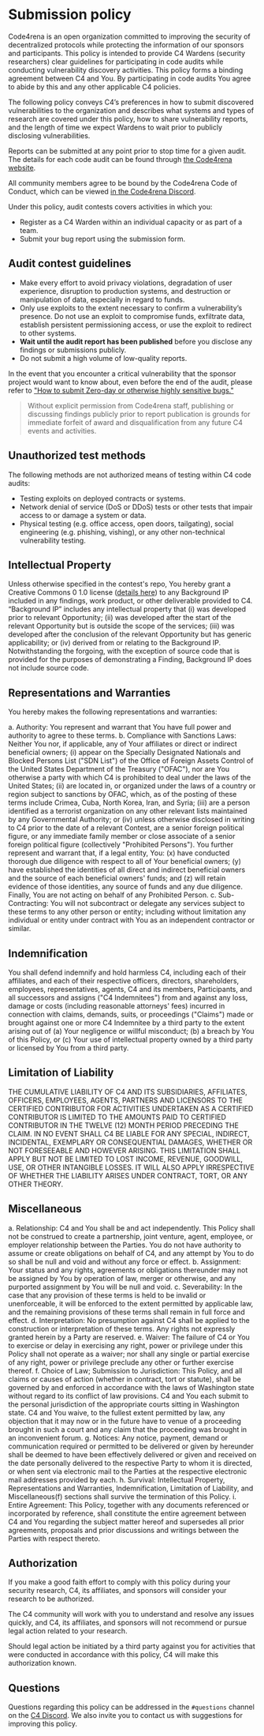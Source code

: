 # Submission policy

Code4rena is an open organization committed to improving the security of decentralized protocols while protecting the information of our sponsors and participants. This policy is intended to provide C4 Wardens (security researchers) clear guidelines for participating in code audits while conducting vulnerability discovery activities. This policy forms a binding agreement between C4 and You. By participating in code audits You agree to abide by this and any other applicable C4 policies.

The following policy conveys C4’s preferences in how to submit discovered vulnerabilities to the organization and describes what systems and types of research are covered under this policy, how to share vulnerability reports, and the length of time we expect Wardens to wait prior to publicly disclosing vulnerabilities.

Reports can be submitted at any point prior to stop time for a given audit. The details for each code audit can be found through [the Code4rena website](https://code4rena.com/).

All community members agree to be bound by the Code4rena Code of Conduct, which can be viewed [in the Code4rena Discord](https://discord.com/channels/810916927919620096/851883682470166558/851891396255940618).

Under this policy, audit contests covers activities in which you:

* Register as a C4 Warden within an individual capacity or as part of a team.
* Submit your bug report using the submission form.

## Audit contest guidelines

* Make every effort to avoid privacy violations, degradation of user experience, disruption to production systems, and destruction or manipulation of data, especially in regard to funds.
* Only use exploits to the extent necessary to confirm a vulnerability’s presence. Do not use an exploit to compromise funds, exfiltrate data, establish persistent permissioning access, or use the exploit to redirect to other systems.
* **Wait until the audit report has been published** before you disclose any findings or submissions publicly.
* Do not submit a high volume of low-quality reports.

In the event that you encounter a critical vulnerability that the sponsor project would want to know about, even before the end of the audit, please refer to ["How to submit Zero-day or otherwise highly sensitive bugs."](../competitions/submission-guidelines.md#how-to-submit-zero-day-or-otherwise-highly-sensitive-bugs)

> Without explicit permission from Code4rena staff, publishing or discussing findings publicly prior to report publication is grounds for immediate forfeit of award and disqualification from any future C4 events and activities.

## Unauthorized test methods

The following methods are not authorized means of testing within C4 code audits:

* Testing exploits on deployed contracts or systems.
* Network denial of service (DoS or DDoS) tests or other tests that impair access to or damage a system or data.
* Physical testing (e.g. office access, open doors, tailgating), social engineering (e.g. phishing, vishing), or any other non-technical vulnerability testing.

## Intellectual Property

Unless otherwise specified in the contest's repo, You hereby grant a Creative Commons 0 1.0 license ([details here](https://creativecommons.org/publicdomain/zero/1.0/legalcode)) to any Background IP included in any findings, work product, or other deliverable provided to C4. “Background IP” includes any intellectual property that (i) was developed prior to relevant Opportunity; (ii) was developed after the start of the relevant Opportunity but is outside the scope of the services; (iii) was developed after the conclusion of the relevant Opportunity but has generic applicability; or (iv) derived from or relating to the Background IP. Notwithstanding the forgoing, with the exception of source code that is provided for the purposes of demonstrating a Finding, Background IP does not include source code.

## Representations and Warranties

You hereby makes the following representations and warranties:

a. Authority: You represent and warrant that You have full power and authority to agree to these terms. b. Compliance with Sanctions Laws: Neither You nor, if applicable, any of Your affiliates or direct or indirect beneficial owners; (i) appear on the Specially Designated Nationals and Blocked Persons List ("SDN List") of the Office of Foreign Assets Control of the United States Department of the Treasury ("OFAC"), nor are You otherwise a party with which C4 is prohibited to deal under the laws of the United States; (ii) are located in, or organized under the laws of a country or region subject to sanctions by OFAC, which, as of the posting of these terms include Crimea, Cuba, North Korea, Iran, and Syria; (iii) are a person identified as a terrorist organization on any other relevant lists maintained by any Governmental Authority; or (iv) unless otherwise disclosed in writing to C4 prior to the date of a relevant Contest, are a senior foreign political figure, or any immediate family member or close associate of a senior foreign political figure (collectively "Prohibited Persons"). You further represent and warrant that, if a legal entity, You: (x) have conducted thorough due diligence with respect to all of Your beneficial owners; (y) have established the identities of all direct and indirect beneficial owners and the source of each beneficial owners' funds; and (z) will retain evidence of those identities, any source of funds and any due diligence. Finally, You are not acting on behalf of any Prohibited Person. c. Sub-Contracting: You will not subcontract or delegate any services subject to these terms to any other person or entity; including without limitation any individual or entity under contract with You as an independent contractor or similar.

## Indemnification

You shall defend indemnify and hold harmless C4, including each of their affiliates, and each of their respective officers, directors, shareholders, employees, representatives, agents, C4 and its members, Participants, and all successors and assigns ("C4 Indemnitees") from and against any loss, damage or costs (including reasonable attorneys' fees) incurred in connection with claims, demands, suits, or proceedings ("Claims") made or brought against one or more C4 Indemnitee by a third party to the extent arising out of (a) Your negligence or willful misconduct; (b) a breach by You of this Policy, or (c) Your use of intellectual property owned by a third party or licensed by You from a third party.

## Limitation of Liability

THE CUMULATIVE LIABILITY OF C4 AND ITS SUBSIDIARIES, AFFILIATES, OFFICERS, EMPLOYEES, AGENTS, PARTNERS AND LICENSORS TO THE CERTIFIED CONTRIBUTOR FOR ACTIVITIES UNDERTAKEN AS A CERTIFIED CONTRIBUTOR IS LIMITED TO THE AMOUNTS PAID TO CERTIFIED CONTRIBUTOR IN THE TWELVE (12) MONTH PERIOD PRECEDING THE CLAIM. IN NO EVENT SHALL C4 BE LIABLE FOR ANY SPECIAL, INDIRECT, INCIDENTAL, EXEMPLARY OR CONSEQUENTIAL DAMAGES, WHETHER OR NOT FORESEEABLE AND HOWEVER ARISING. THIS LIMITATION SHALL APPLY BUT NOT BE LIMITED TO LOST INCOME, REVENUE, GOODWILL, USE, OR OTHER INTANGIBLE LOSSES. IT WILL ALSO APPLY IRRESPECTIVE OF WHETHER THE LIABILITY ARISES UNDER CONTRACT, TORT, OR ANY OTHER THEORY.

## Miscellaneous

a. Relationship: C4 and You shall be and act independently. This Policy shall not be construed to create a partnership, joint venture, agent, employee, or employer relationship between the Parties. You do not have authority to assume or create obligations on behalf of C4, and any attempt by You to do so shall be null and void and without any force or effect. b. Assignment: Your status and any rights, agreements or obligations thereunder may not be assigned by You by operation of law, merger or otherwise, and any purported assignment by You will be null and void. c. Severability: In the case that any provision of these terms is held to be invalid or unenforceable, it will be enforced to the extent permitted by applicable law, and the remaining provisions of these terms shall remain in full force and effect. d. Interpretation: No presumption against C4 shall be applied to the construction or interpretation of these terms. Any rights not expressly granted herein by a Party are reserved. e. Waiver: The failure of C4 or You to exercise or delay in exercising any right, power or privilege under this Policy shall not operate as a waiver; nor shall any single or partial exercise of any right, power or privilege preclude any other or further exercise thereof. f. Choice of Law; Submission to Jurisdiction: This Policy, and all claims or causes of action (whether in contract, tort or statute), shall be governed by and enforced in accordance with the laws of Washington state without regard to its conflict of law provisions. C4 and You each submit to the personal jurisdiction of the appropriate courts sitting in Washington state. C4 and You waive, to the fullest extent permitted by law, any objection that it may now or in the future have to venue of a proceeding brought in such a court and any claim that the proceeding was brought in an inconvenient forum. g. Notices: Any notice, payment, demand or communication required or permitted to be delivered or given by hereunder shall be deemed to have been effectively delivered or given and received on the date personally delivered to the respective Party to whom it is directed, or when sent via electronic mail to the Parties at the respective electronic mail addresses provided by each. h. Survival: Intellectual Property, Representations and Warranties, Indemnification, Limitation of Liability, and Miscellaneous(f) sections shall survive the termination of this Policy. i. Entire Agreement: This Policy, together with any documents referenced or incorporated by reference, shall constitute the entire agreement between C4 and You regarding the subject matter hereof and supersedes all prior agreements, proposals and prior discussions and writings between the Parties with respect thereto.

## Authorization

If you make a good faith effort to comply with this policy during your security research, C4, its affiliates, and sponsors will consider your research to be authorized.

The C4 community will work with you to understand and resolve any issues quickly, and C4, its affiliates, and sponsors will not recommend or pursue legal action related to your research.

Should legal action be initiated by a third party against you for activities that were conducted in accordance with this policy, C4 will make this authorization known.

## Questions

Questions regarding this policy can be addressed in the `#questions` channel on the [C4 Discord](https://discord.gg/Dr6p5KDCdG). We also invite you to contact us with suggestions for improving this policy.
